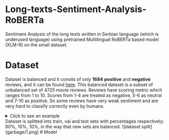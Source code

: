 # Long-texts-Sentiment-Analysis-RoBERTa
Sentiment Analysis of the long texts written in Serbian language (which is underused language) using pretrained Multilingual RoBERTa based model (XLM-R) on the small dataset.
# Dataset
Dataset is balanced and it consits of only **1684** **positive** and **negative** reviews, and it can be found [here](https://github.com/vukbatanovic/SerbMR). This balanced dataset is a subset of unbalanced set of 4725 movie reviews. Reviews have scoring metric which ranges from 1 to 10. Scores from 1-4 are treated as negative, 5-6 as neutral and 7-10 as positive. So some reviews have very weak sentiment and are very hard to classify correctly even by humans. <br />
<details><summary>Click to see an example</summary>
<p>
  
`Braća Koen (Coen brothers) iako poznati po trilerima, oprobali su se više puta i u komedija, i postigli potpuni uspeh.
Ovaj film, pošto je kada se pojavio bio vrlo loše prihvaćen, nije nažalost uspeo da zablista po američkim bioskopima, ali je zato bio prava senzacija kad se pojavio na DVD-u i na osnovu toga, postao jedan od glavnih naslova u kolekciji svakog pravog filmofila.
„The Big Lebowski“ definitvno moj omiljeni film i jedino ostvarenje koje zaista uvek iznova i iznova mogu da gledam.
On predstavlja odu životnom stilu jednog pacifiste.
„The Big Lewbowski“ je klasična priča prevare, kriminala i spletkarenja viđena kroz oči skromnog čoveka, tačnije jednostavne individue sa vrlo malo prohteva, želja i ambicija.
Žanr ovog filma nije lako odrediti – može se reći da je komedija zbog svog izuzetno originalnog humorističkog sadržaja.
Bogat fantastičnim likovima i još boljim dijalozima, koji iako su se transformisali u besmrtne citate koji se koriste u svakodnevnom životu, „The Big Lebowski“ i pored ovih sada već navedenih segmenata ima još toliko mnogo toga da ponudi.
Gluma u ovom filmu je zaista neponovljiva.
Definitvni vrh karijere za Džefa Bridžesa (Jeff Bridges) i Džona Gudmana (John Goodman).
Iako su obojica vrhunska klasa glumaca, sa izvanrednim karijerama, nikada nisu uspeli da se udalje od ovih kultnih likova, a otuda i Bridžesu nadimak koji ga prati već deceniju i pratiće ga ceo život – The Dude.
Cela glumačka ekipa je izuzetnog kvaliteta.
Tu stoje još imena kao što su Stiv Bušemi (Steve Buscemi), Džon Torturo (John Turturro), Džulijana Mur (Julianne Moore) i Filip Sejmur Hofman (Philip Seymour Hoffman).
Svako je zaista uradio i više što se od njih moglo očekivati, a pogotovo Torturo koje je ovde stvario jednog od najzabavnijih epizodnih likova u svim filmovima ikada.
Po mom mišljenju, „The Big Lebowski“ je jedno od najvećih dostignuća u modernoj kinematografiji.
Ovaj projekat će vas nasmejati, zbuniti i zadiviti, i on se sa razlogom smatra za jednu od najcenjenijih komedija od strane većine kritičara.`
</p>
</details>
Dataset is splitted into train, val and test sets with percentages respectively: 80%, 10%, 10%, in the way that new sets are balanced.
![dataset split](garbage/1.png)
# Model
